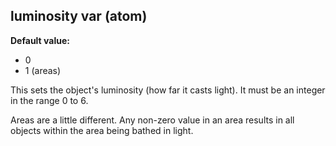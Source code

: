 ## luminosity var (atom)
**Default value:**
*   0
*   1 (areas)


This sets the object\'s luminosity (how far it casts light). It
must be an integer in the range 0 to 6. 

Areas are a little
different. Any non-zero value in an area results in all objects within
the area being bathed in light.